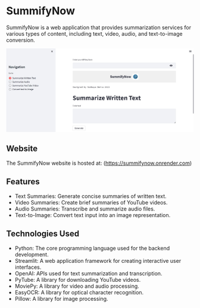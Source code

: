 # SummifyNow

SummifyNow is a web application that provides summarization services for various types of content, including text, video, audio, and text-to-image conversion.

![Talk2PDF Screenshot](./venv/Screenshot_1.jpg)

## Website

The SummifyNow website is hosted at: (https://summifynow.onrender.com)


## Features

- Text Summaries: Generate concise summaries of written text.
- Video Summaries: Create brief summaries of YouTube videos.
- Audio Summaries: Transcribe and summarize audio files.
- Text-to-Image: Convert text input into an image representation.

## Technologies Used

- Python: The core programming language used for the backend development.
- Streamlit: A web application framework for creating interactive user interfaces.
- OpenAI: APIs used for text summarization and transcription.
- PyTube: A library for downloading YouTube videos.
- MoviePy: A library for video and audio processing.
- EasyOCR: A library for optical character recognition.
- Pillow: A library for image processing.